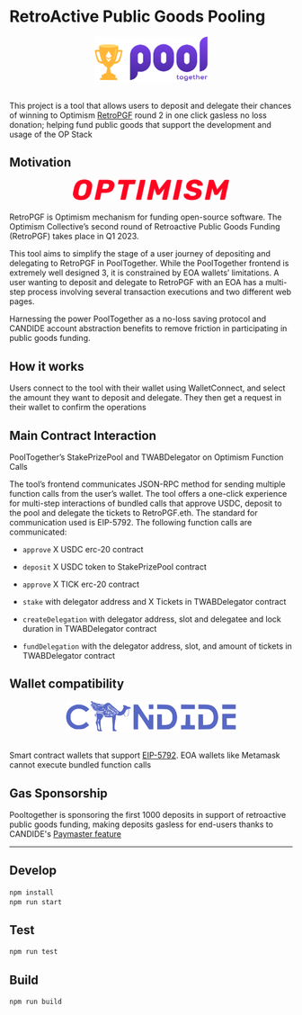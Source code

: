 # RetroActive Public Goods Pooling

<div align="center" width="100%">
    <img src="./src/assets/pooltogether-logo--purple-gradient.svg" alt="pooltogether" width="40%"/>
</div>
<br/>

This project is a tool that allows users to deposit and delegate their chances of winning to Optimism [RetroPGF](https://community.optimism.io/docs/governance/retropgf-2/) round 2 in one click gasless no loss donation; helping fund public goods that support the development and usage of the OP Stack

## Motivation
<div align="center">
    <img src="./src/assets/optimism-logo.svg" alt="optimism" width="55%"/>
</div>
<br/>
RetroPGF is Optimism mechanism for funding open-source software. The Optimism Collective’s second round of Retroactive Public Goods Funding (RetroPGF) takes place in Q1 2023.

This tool aims to simplify the stage of a user journey of depositing and delegating to RetroPGF in PoolTogether. While the PoolTogether frontend is extremely well designed 3, it is constrained by EOA wallets’ limitations. A user wanting to deposit and delegate to RetroPGF with an EOA has a multi-step process involving several transaction executions and two different web pages.

Harnessing the power PoolTogether as a no-loss saving protocol and CANDIDE account abstraction benefits to remove friction in participating in public goods funding.

## How it works

Users connect to the tool with their wallet using WalletConnect, and select the amount they want to deposit and delegate. They then get a request in their wallet to confirm the operations

## Main Contract Interaction

PoolTogether’s StakePrizePool and TWABDelegator on Optimism
Function Calls

The tool’s frontend communicates JSON-RPC method for sending multiple function calls from the user’s wallet. The tool offers a one-click experience for multi-step interactions of bundled calls that approve USDC, deposit to the pool and delegate the tickets to RetroPGF.eth. The standard for communication used is EIP-5792. The following function calls are communicated:

- `approve` X USDC erc-20 contract

- `deposit` X USDC token to StakePrizePool contract

- `approve` X TICK erc-20 contract

- `stake` with delegator address and X Tickets in TWABDelegator contract

- `createDelegation` with delegator address, slot and delegatee and lock duration in TWABDelegator contract

- `fundDelegation` with the delegator address, slot, and amount of tickets in TWABDelegator contract

## Wallet compatibility

<div align="center">
    <img src="./src/assets/candide-logo-watermark-lighter.svg" alt="candide" width="60%"/>
</div>
<br/>

Smart contract wallets that support [EIP-5792](https://eips.ethereum.org/EIPS/eip-5792). EOA wallets like Metamask cannot execute bundled function calls

## Gas Sponsorship

Pooltogether is sponsoring the first 1000 deposits in support of retroactive public goods funding, making deposits gasless for end-users thanks to CANDIDE's [Paymaster feature](https://docs.candidewallet.com/develop/wallet/gasless-transactions)

---

## Develop

```bash
npm install
npm run start
```

## Test

```bash
npm run test
```

## Build

```bash
npm run build
```

